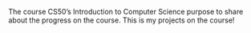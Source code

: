 The course CS50’s Introduction to Computer Science purpose to share about the progress on the course. This is my projects on the course!
